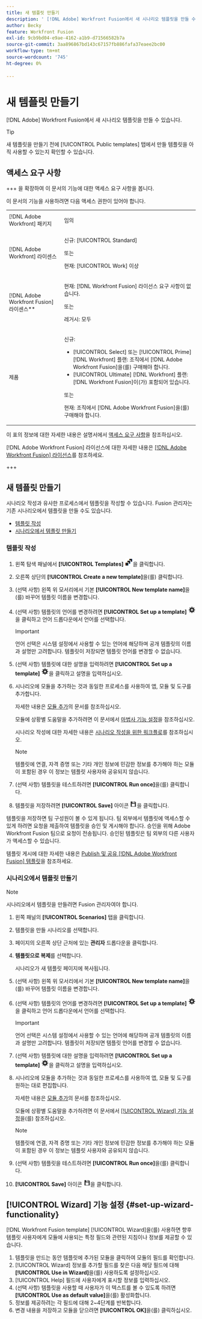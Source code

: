 ```yaml
---
title: 새 템플릿 만들기
description: ' [!DNL Adobe] Workfront Fusion에서 새 시나리오 템플릿을 만들 수 있습니다.'
author: Becky
feature: Workfront Fusion
exl-id: 9cb9bd04-e9ae-4162-a1b9-d71566582b7a
source-git-commit: 3aa896867bd143c67157fb886fafa37eaee2bc00
workflow-type: tm+mt
source-wordcount: '745'
ht-degree: 0%

---
```


# 새 템플릿 만들기

[!DNL Adobe] Workfront Fusion에서 새 시나리오 템플릿을 만들 수 있습니다.

>[!TIP]
>
>새 템플릿을 만들기 전에 [!UICONTROL Public templates] 탭에서 만들 템플릿을 아직 사용할 수 있는지 확인할 수 있습니다.

## 액세스 요구 사항

+++ 을 확장하여 이 문서의 기능에 대한 액세스 요구 사항을 봅니다.

이 문서의 기능을 사용하려면 다음 액세스 권한이 있어야 합니다.

<table style="table-layout:auto">
 <col> 
 <col> 
 <tbody> 
  <tr> 
   <td role="rowheader">[!DNL Adobe Workfront] 패키지</td> 
   <td> <p>임의</p> </td> 
  </tr> 
  <tr data-mc-conditions=""> 
   <td role="rowheader">[!DNL Adobe Workfront] 라이센스</td> 
   <td> <p>신규: [!UICONTROL Standard]</p><p>또는</p><p>현재: [!UICONTROL Work] 이상</p> </td> 
  </tr> 
  <tr> 
   <td role="rowheader">[!DNL Adobe Workfront Fusion] 라이센스**</td> 
   <td>
   <p>현재: [!DNL Workfront Fusion] 라이선스 요구 사항이 없습니다.</p>
   <p>또는</p>
   <p>레거시: 모두 </p>
   </td> 
  </tr> 
  <tr> 
   <td role="rowheader">제품</td> 
   <td>
   <p>신규:</p> <ul><li>[!UICONTROL Select] 또는 [!UICONTROL Prime] [!DNL Workfront] 플랜: 조직에서 [!DNL Adobe Workfront Fusion]을(를) 구매해야 합니다.</li><li>[!UICONTROL Ultimate] [!DNL Workfront] 플랜: [!DNL Workfront Fusion]이(가) 포함되어 있습니다.</li></ul>
   <p>또는</p>
   <p>현재: 조직에서 [!DNL Adobe Workfront Fusion]을(를) 구매해야 합니다.</p>
   </td> 
  </tr>
 </tbody> 
</table>

이 표의 정보에 대한 자세한 내용은 설명서에서 [액세스 요구 사항](/help/workfront-fusion/references/licenses-and-roles/access-level-requirements-in-documentation.md)을 참조하십시오.

[!DNL Adobe Workfront Fusion] 라이선스에 대한 자세한 내용은 [[!DNL Adobe Workfront Fusion] 라이선스](/help/workfront-fusion/set-up-and-manage-workfront-fusion/licensing-operations-overview/license-automation-vs-integration.md)를 참조하세요.

+++

## 새 템플릿 만들기

시나리오 작성과 유사한 프로세스에서 템플릿을 작성할 수 있습니다. Fusion 관리자는 기존 시나리오에서 템플릿을 만들 수도 있습니다.

* [템플릿 작성](#build-a-template)
* [시나리오에서 템플릿 만들기](#create-a-template-from-a-scenario)

### 템플릿 작성

1. 왼쪽 탐색 패널에서 **[!UICONTROL Templates]** ![템플릿 아이콘](assets/templates-icon.png)을 클릭합니다.
1. 오른쪽 상단의 **[!UICONTROL Create a new template]**&#x200B;을(를) 클릭합니다.
1. (선택 사항) 왼쪽 위 모서리에서 기본 **[!UICONTROL New template name]**&#x200B;을(를) 바꾸어 템플릿 이름을 변경합니다.
1. (선택 사항) 템플릿의 언어를 변경하려면 **[!UICONTROL Set up a template]** ![시나리오 설정 아이콘](assets/scenario-settings-icon.png)을 클릭하고 언어 드롭다운에서 언어를 선택합니다.

   >[!IMPORTANT]
   >
   >언어 선택은 시스템 설정에서 사용할 수 있는 언어에 해당하며 공개 템플릿의 이름과 설명만 고려합니다. 템플릿이 저장되면 템플릿 언어를 변경할 수 없습니다.

1. (선택 사항) 템플릿에 대한 설명을 입력하려면 **[!UICONTROL Set up a template]** ![시나리오 설정 아이콘](assets/scenario-settings-icon.png)을 클릭하고 설명을 입력하십시오.
1. 시나리오에 모듈을 추가하는 것과 동일한 프로세스를 사용하여 앱, 모듈 및 도구를 추가합니다.

   자세한 내용은 [모듈 추가](/help/workfront-fusion/create-scenarios/add-modules/add-modules-toc.md)의 문서를 참조하십시오.

   모듈에 상황별 도움말을 추가하려면 이 문서에서 [마법사 기능 설정](#set-up-wizard-functionality)을 참조하십시오.

   시나리오 작성에 대한 자세한 내용은 [시나리오 작성을 위한 워크플로](/help/workfront-fusion/create-scenarios/plan-a-scenario/create-a-scenario-workflow.md)를 참조하십시오.

   >[!NOTE]
   >
   >템플릿에 연결, 자격 증명 또는 기타 개인 정보에 민감한 정보를 추가해야 하는 모듈이 포함된 경우 이 정보는 템플릿 사용자와 공유되지 않습니다.

1. (선택 사항) 템플릿을 테스트하려면 **[!UICONTROL Run once]**&#x200B;을(를) 클릭합니다.
1. 템플릿을 저장하려면 **[!UICONTROL Save]** 아이콘 ![저장 아이콘](assets/save-icon.png)을 클릭합니다.

템플릿을 저장하면 팀 구성원이 볼 수 있게 됩니다. 팀 외부에서 템플릿에 액세스할 수 있게 하려면 요청을 제출하여 템플릿을 승인 및 게시해야 합니다. 승인을 위해 Adobe Workfront Fusion 팀으로 요청이 전송됩니다. 승인된 템플릿은 팀 외부의 다른 사용자가 액세스할 수 있습니다.

템플릿 게시에 대한 자세한 내용은 [Publish 및 공유 [!DNL Adobe Workfront Fusion] 템플릿](/help/workfront-fusion/create-and-manage-templates/publish-and-share-fusion-templates.md)을 참조하세요.

### 시나리오에서 템플릿 만들기

>[!NOTE]
>
>시나리오에서 템플릿을 만들려면 Fusion 관리자여야 합니다.

1. 왼쪽 패널의 **[!UICONTROL Scenarios]** 탭을 클릭합니다.
1. 템플릿을 만들 시나리오를 선택합니다.
1. 페이지의 오른쪽 상단 근처에 있는 **관리자** 드롭다운을 클릭합니다.
1. **템플릿으로 복제**&#x200B;를 선택합니다.

   시나리오가 새 템플릿 페이지에 복사됩니다.
1. (선택 사항) 왼쪽 위 모서리에서 기본 **[!UICONTROL New template name]**&#x200B;을(를) 바꾸어 템플릿 이름을 변경합니다.
1. (선택 사항) 템플릿의 언어를 변경하려면 **[!UICONTROL Set up a template]** ![시나리오 설정 아이콘](assets/scenario-settings-icon.png)을 클릭하고 언어 드롭다운에서 언어를 선택합니다.

   >[!IMPORTANT]
   >
   >언어 선택은 시스템 설정에서 사용할 수 있는 언어에 해당하며 공개 템플릿의 이름과 설명만 고려합니다. 템플릿이 저장되면 템플릿 언어를 변경할 수 없습니다.

1. (선택 사항) 템플릿에 대한 설명을 입력하려면 **[!UICONTROL Set up a template]** ![시나리오 설정 아이콘](assets/scenario-settings-icon.png)을 클릭하고 설명을 입력하십시오.
1. 시나리오에 모듈을 추가하는 것과 동일한 프로세스를 사용하여 앱, 모듈 및 도구를 원하는 대로 편집합니다.

   자세한 내용은 [모듈 추가](/help/workfront-fusion/create-scenarios/add-modules/add-modules-toc.md)의 문서를 참조하십시오.

   모듈에 상황별 도움말을 추가하려면 이 문서에서 [[!UICONTROL Wizard] 기능 설정](#set-up-wizard-functionality)을(를) 참조하십시오.

   >[!NOTE]
   >
   >템플릿에 연결, 자격 증명 또는 기타 개인 정보에 민감한 정보를 추가해야 하는 모듈이 포함된 경우 이 정보는 템플릿 사용자와 공유되지 않습니다.

1. (선택 사항) 템플릿을 테스트하려면 **[!UICONTROL Run once]**&#x200B;을(를) 클릭합니다.
1. **[!UICONTROL Save]** 아이콘 ![저장 아이콘](assets/save-icon.png)을 클릭합니다.

## [!UICONTROL Wizard] 기능 설정 {#set-up-wizard-functionality}

[!DNL Workfront Fusion template] [!UICONTROL Wizard]을(를) 사용하면 향후 템플릿 사용자에게 모듈에 사용되는 특정 필드와 관련된 지침이나 정보를 제공할 수 있습니다.

1. 템플릿을 만드는 동안 템플릿에 추가된 모듈을 클릭하여 모듈의 필드를 확인합니다.
1. [!UICONTROL Wizard] 정보를 추가할 필드를 찾은 다음 해당 필드에 대해 **[!UICONTROL Use in Wizard]**&#x200B;을(를) 사용하도록 설정하십시오.
1. [!UICONTROL Help] 필드에 사용자에게 표시할 정보를 입력하십시오.
1. (선택 사항) 템플릿을 사용할 때 사용자가 이 텍스트를 볼 수 있도록 하려면 **[!UICONTROL Use as default value]**&#x200B;을(를) 활성화합니다.
1. 정보를 제공하려는 각 필드에 대해 2~4단계를 반복합니다.
1. 변경 내용을 저장하고 모듈을 닫으려면 **[!UICONTROL OK]**&#x200B;을(를) 클릭하십시오.
